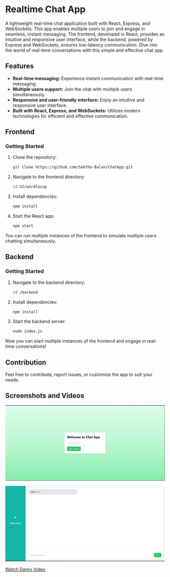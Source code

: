# Realtime Chat App

A lightweight real-time chat application built with React, Express, and WebSockets. This app enables multiple users to join and engage in seamless, instant messaging. The frontend, developed in React, provides an intuitive and responsive user interface, while the backend, powered by Express and WebSockets, ensures low-latency communication. Dive into the world of real-time conversations with this simple and effective chat app.

## Features

- **Real-time messaging:** Experience instant communication with real-time messaging.
- **Multiple users support:** Join the chat with multiple users simultaneously.
- **Responsive and user-friendly interface:** Enjoy an intuitive and responsive user interface.
- **Built with React, Express, and WebSockets:** Utilizes modern technologies for efficient and effective communication.

## Frontend

### Getting Started

1. Clone the repository:

    ```bash
    git clone https://github.com/Sakthe-Balan/ChatApp.git
    ```

2. Navigate to the frontend directory:

    ```bash
    cd UI/wordlecup
    ```

3. Install dependencies:

    ```bash
    npm install
    ```

4. Start the React app:

    ```bash
    npm start
    ```

You can run multiple instances of the frontend to simulate multiple users chatting simultaneously.

## Backend

### Getting Started

1. Navigate to the backend directory:

    ```bash
    cd /backend
    ```

2. Install dependencies:

    ```bash
    npm install
    ```

3. Start the backend server:

    ```bash
    node index.js
    ```

Now you can start multiple instances of the frontend and engage in real-time conversations!

## Contribution

Feel free to contribute, report issues, or customize the app to suit your needs.

## Screenshots and Videos

![Chat App Screenshot 1](/screenshots/screenshot1.png)

![Chat App Screenshot 2](/screenshots/screenshot2.png)

[Watch Demo Video](/videos/demo.mp4)
